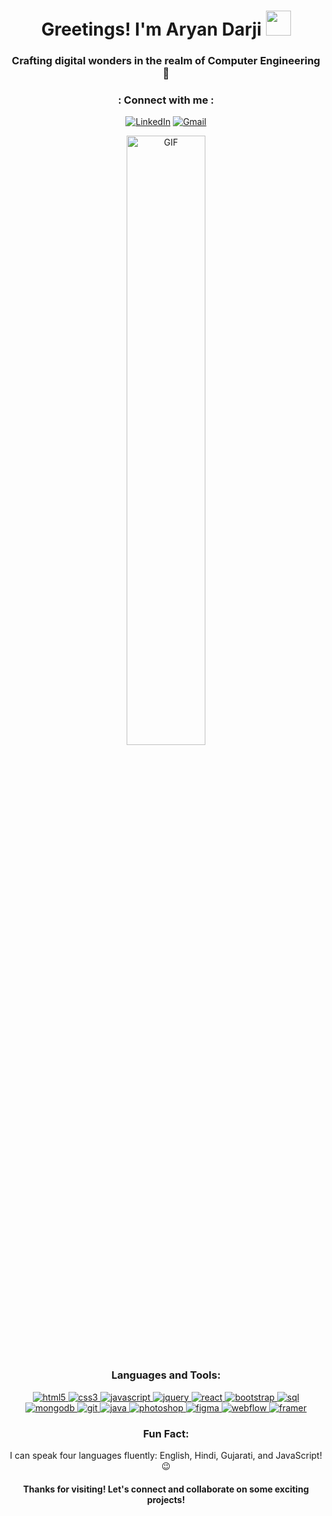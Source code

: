 <!---
aryandarji/aryandarji is a ✨ special ✨ repository because its `README.md` (this file) appears on your GitHub profile.
You can click the Preview link to take a look at your changes.
--->

<h1 align="center">Greetings! I'm Aryan Darji <img height="40" src="https://emoji.gg/assets/emoji/7333-parrotdance.gif"></h1>
<h3 align="center">Crafting digital wonders in the realm of Computer Engineering 🚀</h3>

<h3 align="center">: Connect with me :</h3>

<div align="center">

[![LinkedIn](https://img.shields.io/badge/LinkedIn-0077B5?style=for-the-badge&logo=linkedin&logoColor=white)](https://www.linkedin.com/in/aryan-darji-428688254/)
[![Gmail](https://img.shields.io/badge/Gmail-D14836?style=for-the-badge&logo=gmail&logoColor=white)](mailto:aryandarji2005@gmail.com)

</div>

<p align="center">
  <img src="https://media.giphy.com/media/qgQUggAC3Pfv687qPC/giphy.gif" alt="GIF" width="50%">
</p>

<h3 align="center">Languages and Tools:</h3>

<p align="center">
  <a href="https://www.w3.org/html/" target="_blank">
    <img src="https://img.shields.io/badge/HTML5-E34F26?style=for-the-badge&logo=html5&logoColor=white" alt="html5"/>
  </a>
  <a href="https://www.w3schools.com/css/" target="_blank">
    <img src="https://img.shields.io/badge/CSS3-1572B6?style=for-the-badge&logo=css3&logoColor=white" alt="css3"/>
  </a>
  <a href="https://developer.mozilla.org/en-US/docs/Web/JavaScript" target="_blank">
    <img src="https://img.shields.io/badge/JavaScript-F7DF1E?style=for-the-badge&logo=javascript&logoColor=black" alt="javascript"/>
  </a>
  <a href="https://jquery.com/" target="_blank">
    <img src="https://img.shields.io/badge/jQuery-0769AD?style=for-the-badge&logo=jquery&logoColor=white" alt="jquery"/>
  </a>
  <a href="https://reactjs.org/" target="_blank">
    <img src="https://img.shields.io/badge/React-61DAFB?style=for-the-badge&logo=react&logoColor=black" alt="react"/>
  </a>
  <a href="https://getbootstrap.com/" target="_blank">
    <img src="https://img.shields.io/badge/Bootstrap-563D7C?style=for-the-badge&logo=bootstrap&logoColor=white" alt="bootstrap"/>
  </a>
  <a href="https://www.mysql.com/" target="_blank">
    <img src="https://img.shields.io/badge/SQL-4479A1?style=for-the-badge&logo=mysql&logoColor=white" alt="sql"/>
  </a>
  <a href="https://www.mongodb.com/" target="_blank">
    <img src="https://img.shields.io/badge/MongoDB-47A248?style=for-the-badge&logo=mongodb&logoColor=white" alt="mongodb"/>
  </a>
  <a href="https://git-scm.com/" target="_blank">
    <img src="https://img.shields.io/badge/Git-F05032?style=for-the-badge&logo=git&logoColor=white" alt="git"/>
  </a>
  <a href="https://www.java.com/" target="_blank">
    <img src="https://img.shields.io/badge/Java-007396?style=for-the-badge&logo=java&logoColor=white" alt="java"/>
  </a>
  <a href="https://www.adobe.com/products/photoshop.html" target="_blank">
    <img src="https://img.shields.io/badge/Photoshop-31A8FF?style=for-the-badge&logo=adobephotoshop&logoColor=white" alt="photoshop"/>
  </a>
  <a href="https://www.figma.com/" target="_blank">
    <img src="https://img.shields.io/badge/Figma-F24E1E?style=for-the-badge&logo=figma&logoColor=white" alt="figma"/>
  </a>
  <a href="https://webflow.com/" target="_blank">
    <img src="https://img.shields.io/badge/Webflow-4353FF?style=for-the-badge&logo=webflow&logoColor=white" alt="webflow"/>
  </a>
  <a href="https://framer.com/" target="_blank">
    <img src="https://img.shields.io/badge/Framer-0055FF?style=for-the-badge&logo=framer&logoColor=white" alt="framer"/>
  </a>
</p>


<h3 align="center">Fun Fact:</h3>
<p align="center">I can speak four languages fluently: English, Hindi, Gujarati, and JavaScript! 😉</p>

<h4 align="center">Thanks for visiting! Let's connect and collaborate on some exciting projects!</h4>
